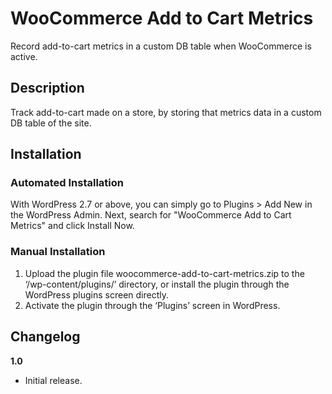 # WooCommerce Add to Cart Metrics

Record add-to-cart metrics in a custom DB table when WooCommerce is active.

## Description

Track add-to-cart made on a store, by storing that metrics data in a custom DB table of the site.

## Installation


### Automated Installation

With WordPress 2.7 or above, you can simply go to Plugins > Add New in the WordPress Admin. Next, search for "WooCommerce Add to Cart Metrics" and click Install Now. 

### Manual Installation

1. Upload the plugin file woocommerce-add-to-cart-metrics.zip to the ‘/wp-content/plugins/’ directory, or install the plugin through the WordPress plugins screen directly.
2. Activate the plugin through the ‘Plugins’ screen in WordPress.

## Changelog

**1.0**
* Initial release.
